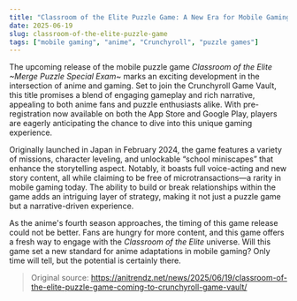 ```yaml
---
title: "Classroom of the Elite Puzzle Game: A New Era for Mobile Gaming"
date: 2025-06-19
slug: classroom-of-the-elite-puzzle-game
tags: ["mobile gaming", "anime", "Crunchyroll", "puzzle games"]
---
```


The upcoming release of the mobile puzzle game *Classroom of the Elite ~Merge Puzzle Special Exam~* marks an exciting development in the intersection of anime and gaming. Set to join the Crunchyroll Game Vault, this title promises a blend of engaging gameplay and rich narrative, appealing to both anime fans and puzzle enthusiasts alike. With pre-registration now available on both the App Store and Google Play, players are eagerly anticipating the chance to dive into this unique gaming experience.

Originally launched in Japan in February 2024, the game features a variety of missions, character leveling, and unlockable “school miniscapes” that enhance the storytelling aspect. Notably, it boasts full voice-acting and new story content, all while claiming to be free of microtransactions—a rarity in mobile gaming today. The ability to build or break relationships within the game adds an intriguing layer of strategy, making it not just a puzzle game but a narrative-driven experience.

As the anime's fourth season approaches, the timing of this game release could not be better. Fans are hungry for more content, and this game offers a fresh way to engage with the *Classroom of the Elite* universe. Will this game set a new standard for anime adaptations in mobile gaming? Only time will tell, but the potential is certainly there.

> Original source: https://anitrendz.net/news/2025/06/19/classroom-of-the-elite-puzzle-game-coming-to-crunchyroll-game-vault/